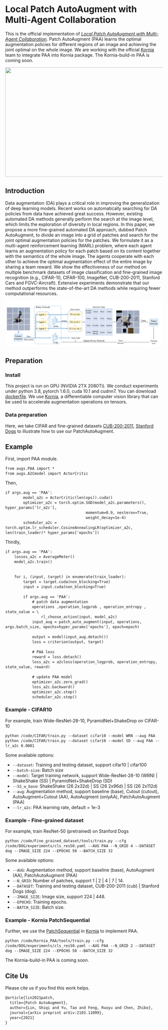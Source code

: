 # Local Patch AutoAugment with Multi-Agent Collaboration
This is the official implementation of [_Local Patch AutoAugment with Multi-Agent Collaboration_](https://arxiv.org/abs/2103.11099).
Patch AutoAugment (PAA) learns the optimal augmentation policies for different regions of an image and achieving the joint optimal on the whole image. We are working with the official [Kornia](https://github.com/kornia/kornia) team to integrate PAA into Kornia package. The Kornia-build-in PAA is coming soon.
<div align=center> <img src=https://github.com/LinShiqi047/PatchAutoAugment/blob/main/figure/imagelevel_v.s_patchlevel.jpg width=600 height=350 /> </div>


## Introduction
Data augmentation (DA) plays a critical role in improving the generalization of deep learning models. Recent works on automatically searching for DA policies from data have achieved great success. However, existing automated DA methods generally perform the search at the image level, which limits the exploration of diversity in local regions. In this paper, we propose a more fine-grained automated DA approach, dubbed Patch AutoAugment, to divide an image into a grid of patches and search for the joint optimal augmentation policies for the patches. We formulate it as a multi-agent reinforcement learning (MARL) problem, where each agent learns an augmentation policy for each patch based on its content together with the semantics of the whole image. The agents cooperate with each other to achieve the optimal augmentation effect of the entire image by sharing a team reward. We show the effectiveness of our method on multiple benchmark datasets of image classification and fine-grained image recognition (e.g., CIFAR-10, CIFAR-100, ImageNet, CUB-200-2011, Stanford Cars and FGVC-Aircraft). Extensive experiments demonstrate that our method outperforms the state-of-the-art DA methods while requiring fewer computational resources.
<div align=center> <img src=https://github.com/LinShiqi047/PatchAutoAugment/blob/main/figure/PAA.png /> </div>

## Preparation
### Install
This project is run on GPU (NVIDIA 2TX 2080Ti).
We conduct experiments under python 3.8, pytorch 1.6.0, cuda 10.1 and cudnn7. 
You can download [dockerfile](https://github.com/LinShiqi047/PatchAutoAugment/blob/main/Dockerfile).
We use [Kornia](https://github.com/kornia/kornia), a differentiable computer vision library that can be used to accelerate augmentation operations on tensors.

### Data preparation
Here, we take CIFAR and fine-grained datasets [CUB-200-2011](http://www.vision.caltech.edu/visipedia/CUB-200-2011.html), [Stanford Dogs](http://vision.stanford.edu/aditya86/ImageNetDogs/) to illustrate how to use our PatchAutoAugment.

## Example
First, import PAA module.
```
from augs.PAA import *   
from augs.A2Cmodel import ActorCritic
```
Then, 
```
if args.aug == 'PAA':
        model_a2c = ActorCritic(len(ops)).cuda()
        optimizer_a2c = torch.optim.SGD(model_a2c.parameters(), hyper_params['lr_a2c'], 
                                    momentum=0.9, nesterov=True,
                                    weight_decay=1e-4)
        scheduler_a2c = torch.optim.lr_scheduler.CosineAnnealingLR(optimizer_a2c, len(train_loader)* hyper_params['epochs'])
```
Thirdly, 
```
if args.aug == 'PAA':
    losses_a2c = AverageMeter()
    model_a2c.train()

    
    for i, (input, target) in enumerate(train_loader):
        target = target.cuda(non_blocking=True)
        input = input.cuda(non_blocking=True)

        if args.aug == 'PAA':
            # patch data augmentation
            operations ,operation_logprob , operation_entropy , state_value = \
                rl_choose_action(input, model_a2c)
            input_aug = patch_auto_augment(input, operations, args.batch_size, epochs=hyper_params['epochs'], epoch=epoch)

            output = model(input_aug.detach())
            loss = criterion(output, target)

            # PAA loss
            reward = loss.detach()
            loss_a2c = a2closs(operation_logprob, operation_entropy, state_value, reward)

            # update PAA model
            optimizer_a2c.zero_grad()
            loss_a2c.backward()
            optimizer_a2c.step()
            scheduler_a2c.step()
```
### Example - CIFAR10
For example, train Wide-ResNet-28-10, PyramidNet+ShakeDrop on CIFAR-10 
```
python /code/CIFAR/train.py --dataset cifar10 --model WRN --aug PAA
python /code/CIFAR/train.py --dataset cifar10 --model SD --aug PAA --lr_a2c 0.0001
```
Some available options:
- ```--dataset```: Training and testing dataset, support cifar10 | cifar100
- ```--batch-size```: Batch size
- ```--model```: Target training network, support Wide-ResNet-28-10 (WRN) | ShakeShake (SS) | PyramidNet+ShakeDrop (SD)
- ```--SS_w_base```: ShakeShake (26 2x32d) | SS (26 2x96d) | SS (26 2x112d)
- ```--aug```: Augmentation method, support baseline (base), Cutout (cutout), AutoAugment+Cutout (AA), AutoAugment (onlyAA), PatchAutoAugment (PAA)
- ```--lr_a2c```: PAA learning rate, default = 1e-3

### Example - Fine-grained dataset
For example, train ResNet-50 (pretrained) on Stanford Dogs
```
python /code/Fine_grained_dataset/tools/train.py --cfg /code/DOG/experiments/cls_res50.yaml --AUG PAA --N_GRID 4 --DATASET dog --IMAGE_SIZE 224 --EPOCHS 50 --BATCH_SIZE 32
```
Some available options:
- ```--AUG```: Augmentation method, support baseline (base), AutoAugment (AA), PatchAutoAugment (PAA)
- ```--N_GRID```: Number of patches, support 1 | 2 | 4 | 7 | 14.
- ```--DATASET```: Training and testing dataset, CUB-200-2011 (cub) | Stanford Dogs (dog).
- ```--IMAGE_SIZE```: Image size, support 224 | 448.
- ```--EPOCHS```: Training epochs.
- ```--BATCH_SIZE```: Batch size.

### Example - Kornia PatchSequential
Further, we use the [PatchSequential](https://github.com/kornia/kornia/blob/master/kornia/augmentation/container/patch.py) in [Kornia](https://github.com/kornia/kornia) to implement PAA.
```
python /code/Kornia_PAA/tools/train.py --cfg /code/DOG/experiments/cls_res50.yaml --AUG PAA --N_GRID 2 --DATASET dog --IMAGE_SIZE 224 --EPOCHS 50 --BATCH_SIZE 32
```

The Kornia-build-in PAA is coming soon.

<!-- ## Future work
At present, we use a relatively simple reinforcement learning algorithm Advantage Actor-Critic (A2C) to implement the policy search. In the future, we consider using  Asynchronous Advantage Actor-Critic (A3C) and Proximal Policy Optimization (PPO) algorithms to further improve performance. If you have any questions, please leave a message and discuss with us. -->

## Cite Us
Please cite us if you find this work helps.
```
@article{lin2021patch,
  title={Patch AutoAugment},
  author={Lin, Shiqi and Yu, Tao and Feng, Ruoyu and Chen, Zhibo},
  journal={arXiv preprint arXiv:2103.11099},
  year={2021}
}
```
